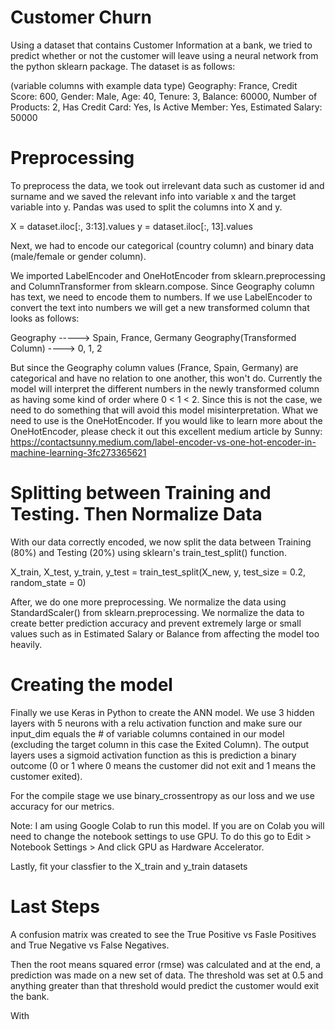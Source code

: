 # Customer Churn

Using a dataset that contains Customer Information at a bank, we tried to predict whether or not the customer will leave using a neural network from the python sklearn package. The dataset is as follows: 

(variable columns with example data type) 
Geography: France,
Credit Score: 600,
Gender: Male,
Age: 40,
Tenure: 3,
Balance: 60000,
Number of Products: 2,
Has Credit Card: Yes,
Is Active Member: Yes,
Estimated Salary: 50000

# Preprocessing

To preprocess the data, we took out irrelevant data such as customer id and surname and we saved the relevant info into variable x and the target variable into y. Pandas was used to split the columns into X and y. 

X = dataset.iloc[:, 3:13].values
y = dataset.iloc[:, 13].values

Next, we had to encode our categorical (country column) and binary data (male/female or gender column). 

We imported LabelEncoder and OneHotEncoder from sklearn.preprocessing and ColumnTransformer from sklearn.compose. Since Geography column has text, we need to encode them to numbers. If we use LabelEncoder to convert the text into numbers we will get a new transformed column that looks as follows: 

Geography       ----->     Spain, France, Germany
Geography(Transformed Column) ----> 0, 1, 2 



But since the Geography column values (France, Spain, Germany) are categorical and have no relation to one another, this won't do. Currently the model will interpret the different numbers in the newly transformed column as having some kind of order where 0 < 1 < 2. Since this is not the case, we need to do something that will avoid this model misinterpretation. What we need to use is the OneHotEncoder. If you would like to learn more about the OneHotEncoder, please check it out this excellent medium article by Sunny: https://contactsunny.medium.com/label-encoder-vs-one-hot-encoder-in-machine-learning-3fc273365621

# Splitting between Training and Testing. Then Normalize Data 

With our data correctly encoded, we now split the data between Training (80%) and Testing (20%) using sklearn's train_test_split() function. 

X_train, X_test, y_train, y_test = train_test_split(X_new, y, test_size = 0.2, random_state = 0)

After, we do one more preprocessing. We normalize the data using StandardScaler() from sklearn.preprocessing. We normalize the data to create better prediction accuracy and prevent extremely large or small values such as in Estimated Salary or Balance from affecting the model too heavily. 

# Creating the model 

Finally we use Keras in Python to create the ANN model. We use 3 hidden layers with 5 neurons with a relu activation function and make sure our input_dim equals the # of variable columns contained in our model (excluding the target column in this case the Exited Column). The output layers uses a sigmoid activation function as this is prediction a binary outcome (0 or 1 where 0 means the customer did not exit and 1 means the customer exited). 

For the compile stage we use binary_crossentropy as our loss and we use accuracy for our metrics. 

Note: I am using Google Colab to run this model. If you are on Colab you will need to change the notebook settings to use GPU. To do this go to Edit > Notebook Settings > And click GPU as Hardware Accelerator. 

Lastly, fit your classfier to the X_train and y_train datasets

# Last Steps

A confusion matrix was created to see the True Positive vs Fasle Positives and True Negative vs False Negatives. 

Then the root means squared error (rmse) was calculated and at the end, a prediction was made on a new set of data. The threshold was set at 0.5 and anything greater than that threshold would predict the customer would exit the bank. 

With 

